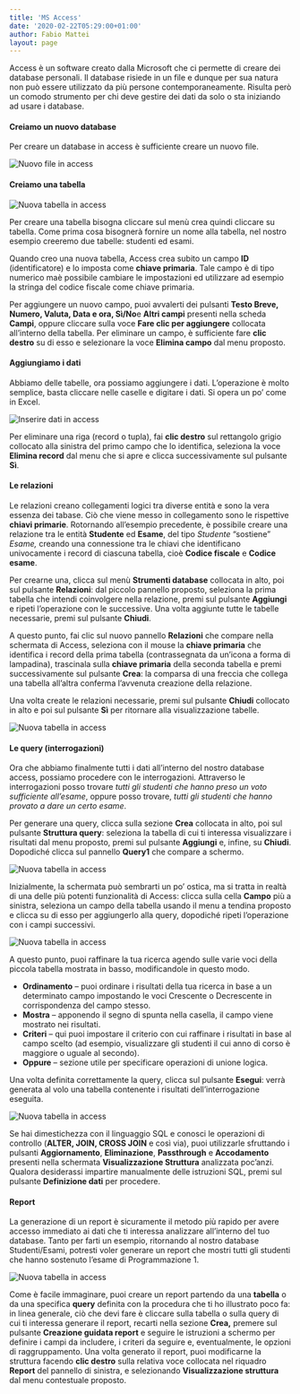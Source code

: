 ```yaml
---
title: 'MS Access'
date: '2020-02-22T05:29:00+01:00'
author: Fabio Mattei
layout: page
---
```


Access è un software creato dalla Microsoft che ci permette di creare dei database personali. Il database risiede in un file e dunque per sua natura non può essere utilizzato da più persone contemporaneamente. Risulta però un comodo strumento per chi deve gestire dei dati da solo o sta iniziando ad usare i database.

#### Creiamo un nuovo database

Per creare un database in access è sufficiente creare un nuovo file.

![Nuovo file in access](/images/database/access/access_nuovofile.jpg)

#### Creiamo una tabella

![Nuova tabella in access](/images/database/access/access_creatabella.jpg)

Per creare una tabella bisogna cliccare sul menù crea quindi cliccare su tabella. Come prima cosa bisognerà fornire un nome alla tabella, nel nostro esempio creeremo due tabelle: studenti ed esami.

Quando creo una nuova tabella, Access crea subito un campo **ID** (identificatore) e lo imposta come **chiave primaria**. Tale campo è di tipo numerico maè possibile cambiare le impostazioni ed utilizzare ad esempio la stringa del codice fiscale come chiave primaria.

Per aggiungere un nuovo campo, puoi avvalerti dei pulsanti **Testo Breve, Numero, Valuta, Data e ora, Sì/No**e **Altri campi** presenti nella scheda **Campi**, oppure cliccare sulla voce **Fare clic per aggiungere** collocata all’interno della tabella. Per eliminare un campo, è sufficiente fare **clic destro** su di esso e selezionare la voce **Elimina campo** dal menu proposto.

#### Aggiungiamo i dati

Abbiamo delle tabelle, ora possiamo aggiungere i dati. L’operazione è molto semplice, basta cliccare nelle caselle e digitare i dati. Si opera un po’ come in Excel.

![Inserire dati in access](/images/database/access//access_inseiredati.jpg)

Per eliminare una riga (record o tupla), fai **clic destro** sul rettangolo grigio collocato alla sinistra del primo campo che lo identifica, seleziona la voce **Elimina record** dal menu che si apre e clicca successivamente sul pulsante **Sì**.

#### Le relazioni

Le relazioni creano collegamenti logici tra diverse entità e sono la vera essenza dei tabase. Ciò che viene messo in collegamento sono le rispettive **chiavi primarie**. Rotornando all’esempio precedente, è possibile creare una relazione tra le entità **Studente** ed **Esame**, del tipo *Studente* “sostiene” *Esame,* creando una connessione tra le chiavi che identificano univocamente i record di ciascuna tabella, cioè **Codice fiscale** e **Codice esame**.

Per crearne una, clicca sul menù **Strumenti database** collocata in alto, poi sul pulsante **Relazioni**: dal piccolo pannello proposto, seleziona la prima tabella che intendi coinvolgere nella relazione, premi sul pulsante **Aggiungi** e ripeti l’operazione con le successive. Una volta aggiunte tutte le tabelle necessarie, premi sul pulsante **Chiudi**.

A questo punto, fai clic sul nuovo pannello **Relazioni** che compare nella schermata di Access, seleziona con il mouse la **chiave primaria** che identifica i record della prima tabella (contrassegnata da un’icona a forma di lampadina), trascinala sulla **chiave primaria** della seconda tabella e premi successivamente sul pulsante **Crea**: la comparsa di una freccia che collega una tabella all’altra conferma l’avvenuta creazione della relazione.

Una volta create le relazioni necessarie, premi sul pulsante **Chiudi** collocato in alto e poi sul pulsante **Sì** per ritornare alla visualizzazione tabelle.

![Nuova tabella in access](/images/database/access/access_relazioni.jpg)

#### Le query (interrogazioni)

Ora che abbiamo finalmente tutti i dati all’interno del nostro database access, possiamo procedere con le interrogazioni. Attraverso le interrogazioni posso trovare *tutti gli studenti che hanno preso un voto sufficiente all’esame*, oppure posso trovare, *tutti gli studenti che hanno provato a dare un certo esame*.

Per generare una query, clicca sulla sezione **Crea** collocata in alto, poi sul pulsante **Struttura query**: seleziona la tabella di cui ti interessa visualizzare i risultati dal menu proposto, premi sul pulsante **Aggiungi** e, infine, su **Chiudi**. Dopodiché clicca sul pannello **Query1** che compare a schermo.

![Nuova tabella in access](/images/database/access/access_interrogazioni.jpg)

Inizialmente, la schermata può sembrarti un po’ ostica, ma si tratta in realtà di una delle più potenti funzionalità di Access: clicca sulla cella **Campo** più a sinistra, seleziona un campo della tabella usando il menu a tendina proposto e clicca su di esso per aggiungerlo alla query, dopodiché ripeti l’operazione con i campi successivi.

![Nuova tabella in access](/images/database/access/access_interrogazioni2.jpg)

A questo punto, puoi raffinare la tua ricerca agendo sulle varie voci della piccola tabella mostrata in basso, modificandole in questo modo.

- **Ordinamento** – puoi ordinare i risultati della tua ricerca in base a un determinato campo impostando le voci Crescente o Decrescente in corrispondenza del campo stesso.
- **Mostra** – apponendo il segno di spunta nella casella, il campo viene mostrato nei risultati.
- **Criteri** – qui puoi impostare il criterio con cui raffinare i risultati in base al campo scelto (ad esempio, visualizzare gli studenti il cui anno di corso è maggiore o uguale al secondo).
- **Oppure** – sezione utile per specificare operazioni di unione logica.

Una volta definita correttamente la query, clicca sul pulsante **Esegui**: verrà generata al volo una tabella contenente i risultati dell’interrogazione eseguita.

![Nuova tabella in access](/images/database/access/access_interrogazioni3.jpg)

Se hai dimestichezza con il linguaggio SQL e conosci le operazioni di controllo (**ALTER, JOIN, CROSS JOIN** e così via), puoi utilizzarle sfruttando i pulsanti **Aggiornamento**, **Eliminazione**, **Passthrough** e **Accodamento** presenti nella schermata **Visualizzazione Struttura** analizzata poc’anzi. Qualora desiderassi impartire manualmente delle istruzioni SQL, premi sul pulsante **Definizione dati** per procedere.

#### Report

La generazione di un report è sicuramente il metodo più rapido per avere accesso immediato ai dati che ti interessa analizzare all’interno del tuo database. Tanto per farti un esempio, ritornando al nostro database Studenti/Esami, potresti voler generare un report che mostri tutti gli studenti che hanno sostenuto l’esame di Programmazione 1.

![Nuova tabella in access](/images/database/access/access_report.jpg)

Come è facile immaginare, puoi creare un report partendo da una **tabella** o da una specifica **query** definita con la procedura che ti ho illustrato poco fa: in linea generale, ciò che devi fare è cliccare sulla tabella o sulla query di cui ti interessa generare il report, recarti nella sezione **Crea,** premere sul pulsante **Creazione guidata report** e seguire le istruzioni a schermo per definire i campi da includere, i criteri da seguire e, eventualmente, le opzioni di raggruppamento. Una volta generato il report, puoi modificarne la struttura facendo **clic destro** sulla relativa voce collocata nel riquadro **Report** del pannello di sinistra, e selezionando **Visualizzazione struttura** dal menu contestuale proposto.
